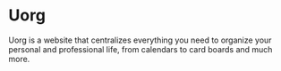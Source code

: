 Uorg
=========

Uorg is a website that centralizes everything you need to organize your personal
and professional life, from calendars to card boards and much more.
